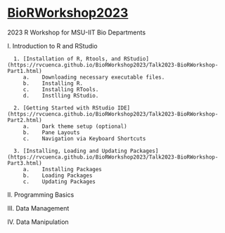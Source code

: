 # [BioRWorkshop2023](https://rvcuenca.github.io/BioRWorkshop2023/)
2023 R Workshop for MSU-IIT Bio Departments

I.    Introduction to R and RStudio

      1. [Installation of R, Rtools, and RStudio](https://rvcuenca.github.io/BioRWorkshop2023/Talk2023-BioRWorkshop-Part1.html)
         a.    Downloading necessary executable files.
         b.    Installing R.
         c.    Installing RTools.
         d.    Instlling RStudio.
         
      2. [Getting Started with RStudio IDE](https://rvcuenca.github.io/BioRWorkshop2023/Talk2023-BioRWorkshop-Part2.html)
         a.    Dark theme setup (optional)
         b.    Pane Layouts
         c.    Navigation via Keyboard Shortcuts
         
      3. [Installing, Loading and Updating Packages](https://rvcuenca.github.io/BioRWorkshop2023/Talk2023-BioRWorkshop-Part3.html)
         a.    Installing Packages
         b.    Loading Packages
         c.    Updating Packages
      

II.    Programming Basics

III.    Data Management

IV.    Data Manipulation
